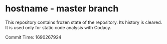 # hostname - master branch

This repository contains frozen state of the repository.
Its history is cleared. It is used only for static code
analysis with Codacy.

Commit Time: 1690267924